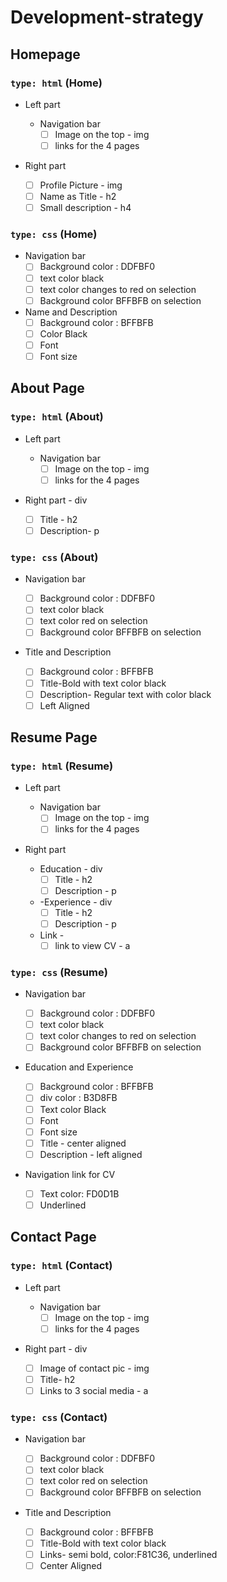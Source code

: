 # Development-strategy

## Homepage

### `type: html` (Home)

- Left part

  - Navigation bar
    - [ ] Image on the top - img
    - [ ] links for the 4 pages

- Right part
  - [ ] Profile Picture - img
  - [ ] Name as Title - h2
  - [ ] Small description - h4

### `type: css` (Home)

- Navigation bar
  - [ ] Background color : DDFBF0
  - [ ] text color black
  - [ ] text color changes to red on selection
  - [ ] Background color BFFBFB on selection
- Name and Description
  - [ ] Background color : BFFBFB
  - [ ] Color Black
  - [ ] Font
  - [ ] Font size

## About Page

### `type: html` (About)

- Left part

  - Navigation bar
    - [ ] Image on the top - img
    - [ ] links for the 4 pages

- Right part - div
  - [ ] Title - h2
  - [ ] Description- p

### `type: css` (About)

- Navigation bar

  - [ ] Background color : DDFBF0
  - [ ] text color black
  - [ ] text color red on selection
  - [ ] Background color BFFBFB on selection

- Title and Description
  - [ ] Background color : BFFBFB
  - [ ] Title-Bold with text color black
  - [ ] Description- Regular text with color black
  - [ ] Left Aligned

## Resume Page

### `type: html` (Resume)

- Left part

  - Navigation bar
    - [ ] Image on the top - img
    - [ ] links for the 4 pages

- Right part
  - Education - div
    - [ ] Title - h2
    - [ ] Description - p
  - -Experience - div
    - [ ] Title - h2
    - [ ] Description - p
  - Link -
    - [ ] link to view CV - a

### `type: css` (Resume)

- Navigation bar

  - [ ] Background color : DDFBF0
  - [ ] text color black
  - [ ] text color changes to red on selection
  - [ ] Background color BFFBFB on selection

- Education and Experience
  - [ ] Background color : BFFBFB
  - [ ] div color : B3D8FB
  - [ ] Text color Black
  - [ ] Font
  - [ ] Font size
  - [ ] Title - center aligned
  - [ ] Description - left aligned
- Navigation link for CV
  - [ ] Text color: FD0D1B
  - [ ] Underlined

## Contact Page

### `type: html` (Contact)

- Left part

  - Navigation bar
    - [ ] Image on the top - img
    - [ ] links for the 4 pages

- Right part - div
  - [ ] Image of contact pic - img
  - [ ] Title- h2
  - [ ] Links to 3 social media - a

### `type: css` (Contact)

- Navigation bar

  - [ ] Background color : DDFBF0
  - [ ] text color black
  - [ ] text color red on selection
  - [ ] Background color BFFBFB on selection

- Title and Description
  - [ ] Background color : BFFBFB
  - [ ] Title-Bold with text color black
  - [ ] Links- semi bold, color:F81C36, underlined
  - [ ] Center Aligned

